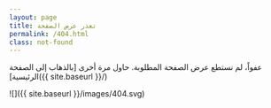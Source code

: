 ```yaml
---
layout: page
title: تعذر عرض الصفحة
permalink: /404.html
class: not-found
---
```


عفواً، لم نستطع عرض الصفحة المطلوبة. حاول مرة أخرى [بالذهاب إلى الصفحة الرئيسية]({{ site.baseurl }}/)

![]({{ site.baseurl }}/images/404.svg)
